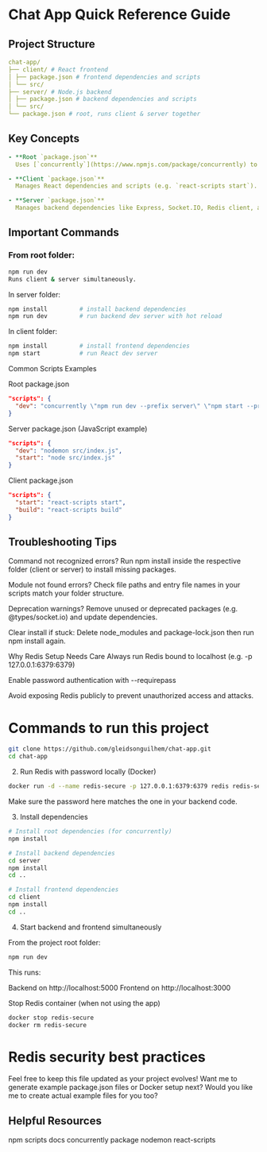 # Chat App Quick Reference Guide


## Project Structure

```yml
chat-app/
├── client/ # React frontend
│ ├── package.json # frontend dependencies and scripts
│ └── src/
├── server/ # Node.js backend
│ ├── package.json # backend dependencies and scripts
│ └── src/
└── package.json # root, runs client & server together
```

## Key Concepts

```yml
- **Root `package.json`**  
  Uses [`concurrently`](https://www.npmjs.com/package/concurrently) to run both client & server together.

- **Client `package.json`**  
  Manages React dependencies and scripts (e.g. `react-scripts start`).

- **Server `package.json`**  
  Manages backend dependencies like Express, Socket.IO, Redis client, and scripts (e.g. `nodemon` or `ts-node-dev`).
```

## Important Commands

### From root folder:

```bash
npm run dev
Runs client & server simultaneously.
```

In server folder:

```bash
npm install         # install backend dependencies
npm run dev         # run backend dev server with hot reload
```

In client folder:

```bash
npm install         # install frontend dependencies
npm start           # run React dev server
```

Common Scripts Examples

Root package.json

```json
"scripts": {
  "dev": "concurrently \"npm run dev --prefix server\" \"npm start --prefix client\""
}
```

Server package.json (JavaScript example)

```json
"scripts": {
  "dev": "nodemon src/index.js",
  "start": "node src/index.js"
}
```

Client package.json

```json
"scripts": {
  "start": "react-scripts start",
  "build": "react-scripts build"
}
```

## Troubleshooting Tips

Command not recognized errors?
Run npm install inside the respective folder (client or server) to install missing packages.

Module not found errors?
Check file paths and entry file names in your scripts match your folder structure.

Deprecation warnings?
Remove unused or deprecated packages (e.g. @types/socket.io) and update dependencies.

Clear install if stuck:
Delete node_modules and package-lock.json then run npm install again.

Why Redis Setup Needs Care
Always run Redis bound to localhost (e.g. -p 127.0.0.1:6379:6379)

Enable password authentication with --requirepass

Avoid exposing Redis publicly to prevent unauthorized access and attacks.


# Commands to run this project

```bash
git clone https://github.com/gleidsonguilhem/chat-app.git
cd chat-app
```

2. Run Redis with password locally (Docker)

```bash
docker run -d --name redis-secure -p 127.0.0.1:6379:6379 redis redis-server --requirepass 'My$trongPass123'
```

Make sure the password here matches the one in your backend code.

3. Install dependencies

```bash
# Install root dependencies (for concurrently)
npm install

# Install backend dependencies
cd server
npm install
cd ..

# Install frontend dependencies
cd client
npm install
cd ..
```

4. Start backend and frontend simultaneously

From the project root folder:

```bash
npm run dev
```

This runs:

Backend on http://localhost:5000
Frontend on http://localhost:3000

Stop Redis container (when not using the app)

```bash
docker stop redis-secure
docker rm redis-secure
```

# Redis security best practices

Feel free to keep this file updated as your project evolves!
Want me to generate example package.json files or Docker setup next?
Would you like me to create actual example files for you too?

## Helpful Resources

npm scripts docs
concurrently package
nodemon
react-scripts
